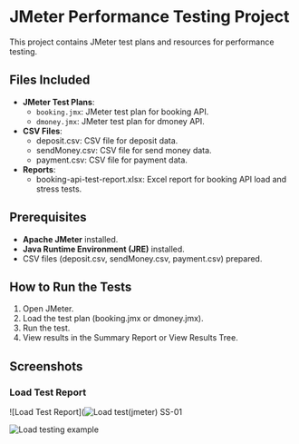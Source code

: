 # JMeter Performance Testing Project

This project contains JMeter test plans and resources for performance testing.

## Files Included
- **JMeter Test Plans**:
  - `booking.jmx`: JMeter test plan for booking API.
  - `dmoney.jmx`: JMeter test plan for dmoney API.
- **CSV Files**:
  - deposit.csv: CSV file for deposit data.
  - sendMoney.csv: CSV file for send money data.
  - payment.csv: CSV file for payment data.
- **Reports**:
  - booking-api-test-report.xlsx: Excel report for booking API load and stress tests.

## Prerequisites
- **Apache JMeter** installed.
- **Java Runtime Environment (JRE)** installed.
- CSV files (deposit.csv, sendMoney.csv, payment.csv) prepared.

## How to Run the Tests
1. Open JMeter.
2. Load the test plan (booking.jmx or dmoney.jmx).
3. Run the test.
4. View results in the Summary Report or View Results Tree.

## Screenshots

### Load Test Report
![Load Test Report](![Load test(jmeter) SS-01](https://github.com/user-attachments/assets/a14f420f-db34-496b-ad30-8ffc5cbd4872)

![Load testing example](https://github.com/user-attachments/assets/c1c3126c-116d-4103-abea-50d13e841862)



